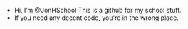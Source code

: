 - Hi, I’m @JonHSchool
This is a github for my school stuff.
- If you need any decent code, you're in the wrong place.
<!---
JonHSchool/JonHSchool is a ✨ special ✨ repository because its `README.md` (this file) appears on your GitHub profile.
You can click the Preview link to take a look at your changes.
--->
